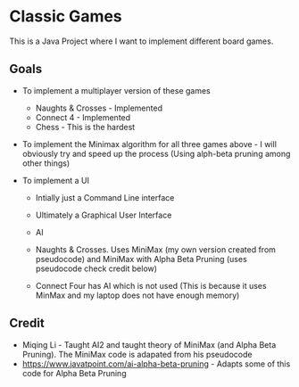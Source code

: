 # Classic Games

This is a Java Project where I want to implement different board games.

## Goals
- To implement a multiplayer version of these games
    - Naughts & Crosses - Implemented
    - Connect 4 - Implemented
    - Chess - This is the hardest

- To implement the Minimax algorithm for all three games above - I will obviously try and speed up the process (Using alph-beta pruning among other things)

- To implement a UI
    - Intially just a Command Line interface
    - Ultimately a Graphical User Interface
    
   - AI
    - Naughts & Crosses.  Uses MiniMax (my own version created from pseudocode) and MiniMax with Alpha Beta Pruning (uses pseudocode check credit below)
    - Connect Four has AI which is not used (This is because it uses MinMax and my laptop does not have enough memory)
    
## Credit
- Miqing Li - Taught AI2 and taught theory of MiniMax (and Alpha Beta Pruning).  The MiniMax code is adapated from his pseudocode
- https://www.javatpoint.com/ai-alpha-beta-pruning - Adapts some of this code for Alpha Beta Pruning
